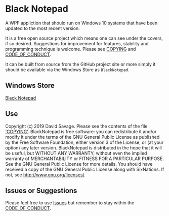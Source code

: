 # Black Notepad

A WPF appliction that should run on Windows 10 systems that have been updated to the most recent version. 

It is a free open source project which means one can see under the covers, if so desired. Suggestions for improvement for features, stability and programming technique is welcome. Please see [COPYING](COPYING) and [CODE_OF_CONDUCT](../CODE_OF_CONDUCT.md).

It can be built from source from the GitHub project site or more simply it should be available via the Windows Store as `BlackNotepad`.

## Windows Store

[Black Notepad](https://www.microsoft.com/en-gb/search?q=BlackNotepad)

## Use

Copyright (c) 2019 David Savage. Please see the contents of the file ['COPYING'](../COPYING).
BlackNotepad is free software: you can redistribute it and/or modify it under the terms of the GNU General Public License as published by the Free Software Foundation, either version 3 of the License, or (at your option) any later version.
BlackNotepad is distributed in the hope that it will be useful, but WITHOUT ANY WARRANTY; without even the implied warranty of MERCHANTABILITY or FITNESS FOR A PARTICULAR PURPOSE. See the GNU General Public License for more details.
You should have received a copy of the GNU General Public License along with SixNations. If not, see http://www.gnu.org/licenses/.

## Issues or Suggestions

Please feel free to use [Issues](https://github.com/savaged/BlackNotepad/issues) but remember to stay within the [CODE_OF_CONDUCT](../CODE_OF_CONDUCT.md). 
